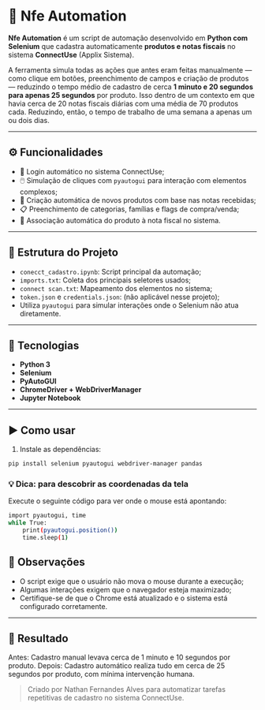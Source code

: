 # 🤖 Nfe Automation

**Nfe Automation** é um script de automação desenvolvido em **Python com Selenium** que cadastra automaticamente **produtos e notas fiscais** no sistema **ConnectUse** (Applix Sistema).

A ferramenta simula todas as ações que antes eram feitas manualmente — como clique em botões, preenchimento de campos e criação de produtos — reduzindo o tempo médio de cadastro de cerca **1 minuto e 20 segundos para apenas 25 segundos** por produto. Isso dentro de um contexto em que havia cerca de 20 notas fiscais diárias com uma média de 70 produtos cada. Reduzindo, então, o tempo de trabalho de uma semana a apenas um ou dois dias.

---

## ⚙️ Funcionalidades

- 🔐 Login automático no sistema ConnectUse;
- 🖱️ Simulação de cliques com `pyautogui` para interação com elementos complexos;
- 📝 Criação automática de novos produtos com base nas notas recebidas;
- 📋 Preenchimento de categorias, famílias e flags de compra/venda;
- 📎 Associação automática do produto à nota fiscal no sistema.

---

## 📁 Estrutura do Projeto

- `conecct_cadastro.ipynb`: Script principal da automação;
- `imports.txt`: Coleta dos principais seletores usados;
- `connect scan.txt`: Mapeamento dos elementos no sistema;
- `token.json` e `credentials.json`: (não aplicável nesse projeto);
- Utiliza `pyautogui` para simular interações onde o Selenium não atua diretamente.

---

## 🧠 Tecnologias

- **Python 3**
- **Selenium**
- **PyAutoGUI**
- **ChromeDriver + WebDriverManager**
- **Jupyter Notebook**

---

## ▶️ Como usar

1. Instale as dependências:

```bash
pip install selenium pyautogui webdriver-manager pandas
```
### 💡 Dica: para descobrir as coordenadas da tela
Execute o seguinte código para ver onde o mouse está apontando:
```bash
import pyautogui, time
while True:
    print(pyautogui.position())
    time.sleep(1)
```
## 📌 Observações
- O script exige que o usuário não mova o mouse durante a execução;
- Algumas interações exigem que o navegador esteja maximizado;
- Certifique-se de que o Chrome está atualizado e o sistema está configurado corretamente.

---
## 🧪 Resultado
Antes: Cadastro manual levava cerca de 1 minuto e 10 segundos por produto.
Depois: Cadastro automático realiza tudo em cerca de 25 segundos por produto, com mínima intervenção humana.

> Criado por Nathan Fernandes Alves para automatizar tarefas repetitivas de cadastro no sistema ConnectUse.
